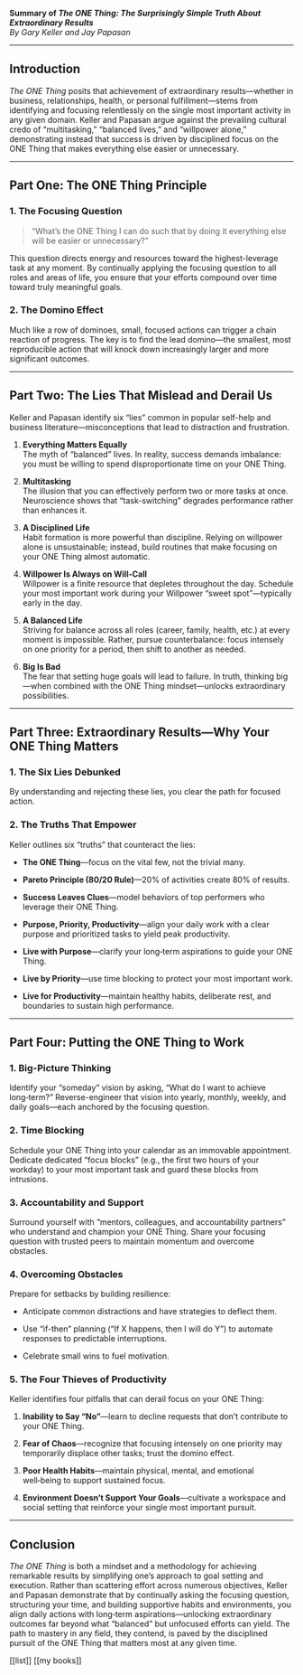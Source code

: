 **Summary of _The ONE Thing: The Surprisingly Simple Truth About Extraordinary Results_**  
_By Gary Keller and Jay Papasan_

---

## Introduction

_The ONE Thing_ posits that achievement of extraordinary results—whether in business, relationships, health, or personal fulfillment—stems from identifying and focusing relentlessly on the single most important activity in any given domain. Keller and Papasan argue against the prevailing cultural credo of “multitasking,” “balanced lives,” and “willpower alone,” demonstrating instead that success is driven by disciplined focus on the ONE Thing that makes everything else easier or unnecessary.

---

## Part One: The ONE Thing Principle

### 1. The Focusing Question

> “What’s the ONE Thing I can do such that by doing it everything else will be easier or unnecessary?”

This question directs energy and resources toward the highest-leverage task at any moment. By continually applying the focusing question to all roles and areas of life, you ensure that your efforts compound over time toward truly meaningful goals.

### 2. The Domino Effect

Much like a row of dominoes, small, focused actions can trigger a chain reaction of progress. The key is to find the lead domino—the smallest, most reproducible action that will knock down increasingly larger and more significant outcomes.

---

## Part Two: The Lies That Mislead and Derail Us

Keller and Papasan identify six “lies” common in popular self-help and business literature—misconceptions that lead to distraction and frustration.

1. **Everything Matters Equally**  
    The myth of “balanced” lives. In reality, success demands imbalance: you must be willing to spend disproportionate time on your ONE Thing.
    
2. **Multitasking**  
    The illusion that you can effectively perform two or more tasks at once. Neuroscience shows that “task-switching” degrades performance rather than enhances it.
    
3. **A Disciplined Life**  
    Habit formation is more powerful than discipline. Relying on willpower alone is unsustainable; instead, build routines that make focusing on your ONE Thing almost automatic.
    
4. **Willpower Is Always on Will-Call**  
    Willpower is a finite resource that depletes throughout the day. Schedule your most important work during your Willpower “sweet spot”—typically early in the day.
    
5. **A Balanced Life**  
    Striving for balance across all roles (career, family, health, etc.) at every moment is impossible. Rather, pursue counterbalance: focus intensely on one priority for a period, then shift to another as needed.
    
6. **Big Is Bad**  
    The fear that setting huge goals will lead to failure. In truth, thinking big—when combined with the ONE Thing mindset—unlocks extraordinary possibilities.
    

---

## Part Three: Extraordinary Results—Why Your ONE Thing Matters

### 1. The Six Lies Debunked

By understanding and rejecting these lies, you clear the path for focused action.

### 2. The Truths That Empower

Keller outlines six “truths” that counteract the lies:

- **The ONE Thing**—focus on the vital few, not the trivial many.
    
- **Pareto Principle (80/20 Rule)**—20% of activities create 80% of results.
    
- **Success Leaves Clues**—model behaviors of top performers who leverage their ONE Thing.
    
- **Purpose, Priority, Productivity**—align your daily work with a clear purpose and prioritized tasks to yield peak productivity.
    
- **Live with Purpose**—clarify your long‑term aspirations to guide your ONE Thing.
    
- **Live by Priority**—use time blocking to protect your most important work.
    
- **Live for Productivity**—maintain healthy habits, deliberate rest, and boundaries to sustain high performance.
    

---

## Part Four: Putting the ONE Thing to Work

### 1. Big-Picture Thinking

Identify your “someday” vision by asking, “What do I want to achieve long‑term?” Reverse-engineer that vision into yearly, monthly, weekly, and daily goals—each anchored by the focusing question.

### 2. Time Blocking

Schedule your ONE Thing into your calendar as an immovable appointment. Dedicate dedicated “focus blocks” (e.g., the first two hours of your workday) to your most important task and guard these blocks from intrusions.

### 3. Accountability and Support

Surround yourself with “mentors, colleagues, and accountability partners” who understand and champion your ONE Thing. Share your focusing question with trusted peers to maintain momentum and overcome obstacles.

### 4. Overcoming Obstacles

Prepare for setbacks by building resilience:

- Anticipate common distractions and have strategies to deflect them.
    
- Use “if-then” planning (“If X happens, then I will do Y”) to automate responses to predictable interruptions.
    
- Celebrate small wins to fuel motivation.
    

### 5. The Four Thieves of Productivity

Keller identifies four pitfalls that can derail focus on your ONE Thing:

1. **Inability to Say “No”**—learn to decline requests that don’t contribute to your ONE Thing.
    
2. **Fear of Chaos**—recognize that focusing intensely on one priority may temporarily displace other tasks; trust the domino effect.
    
3. **Poor Health Habits**—maintain physical, mental, and emotional well‑being to support sustained focus.
    
4. **Environment Doesn’t Support Your Goals**—cultivate a workspace and social setting that reinforce your single most important pursuit.
    

---

## Conclusion

_The ONE Thing_ is both a mindset and a methodology for achieving remarkable results by simplifying one’s approach to goal setting and execution. Rather than scattering effort across numerous objectives, Keller and Papasan demonstrate that by continually asking the focusing question, structuring your time, and building supportive habits and environments, you align daily actions with long‑term aspirations—unlocking extraordinary outcomes far beyond what “balanced” but unfocused efforts can yield. The path to mastery in any field, they contend, is paved by the disciplined pursuit of the ONE Thing that matters most at any given time.

[[list]]
[[my books]]